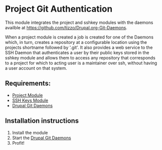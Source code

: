 # Project Git Authentication

This module integrates the project and sshkey modules with the daemons availble at https://github.com/tizzo/Drupal.org-Git-Daemons.

When a project module is created a job is created for one of the Daemons which, in turn, creates a repository at a configurable location using the projects shortname followed by '.git'.  It also provides a web service to the SSH Daemon that authenticates a user by their public keys stored in the sshkey module and allows them to access any repository that corresponds to a project for which to acting user is a maintainer over ssh, without having a user account on that system.

## Requirements:
-   [Project Module](http://drupal.org/project/project)
-   [SSH Keys Module](http://drupal.org/project/sshkey)
-   [Drupal Git Daemons](https://github.com/tizzo/Drupal.org-Git-Daemons)

## Installation instructions

1.   Install the module
2.   Start the [Drupal Git Daemons](https://github.com/tizzo/Drupal.org-Git-Daemons)
3.   Profit!
